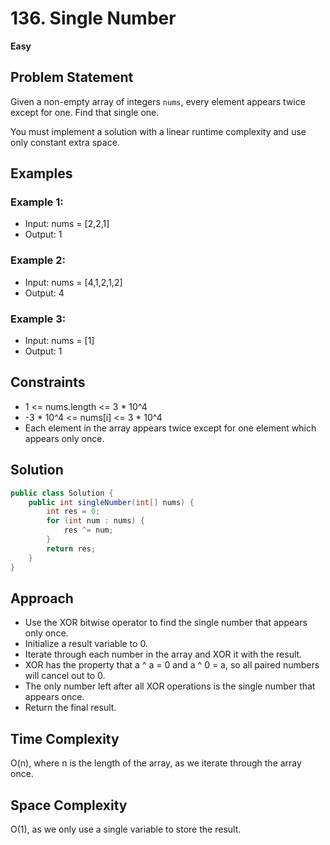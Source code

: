 # 136. Single Number
**Easy**

## Problem Statement
Given a non-empty array of integers `nums`, every element appears twice except for one. Find that single one.

You must implement a solution with a linear runtime complexity and use only constant extra space.

## Examples
### Example 1:
- Input: nums = [2,2,1]
- Output: 1

### Example 2:
- Input: nums = [4,1,2,1,2]
- Output: 4

### Example 3:
- Input: nums = [1]
- Output: 1

## Constraints
- 1 <= nums.length <= 3 * 10^4
- -3 * 10^4 <= nums[i] <= 3 * 10^4
- Each element in the array appears twice except for one element which appears only once.

## Solution
```java
public class Solution {
    public int singleNumber(int[] nums) {
        int res = 0;
        for (int num : nums) {
            res ^= num;
        }
        return res;
    }
}
```

## Approach

- Use the XOR bitwise operator to find the single number that appears only once.
- Initialize a result variable to 0.
- Iterate through each number in the array and XOR it with the result.
- XOR has the property that a ^ a = 0 and a ^ 0 = a, so all paired numbers will cancel out to 0.
- The only number left after all XOR operations is the single number that appears once.
- Return the final result.

## Time Complexity

O(n), where n is the length of the array, as we iterate through the array once.

## Space Complexity

O(1), as we only use a single variable to store the result.
